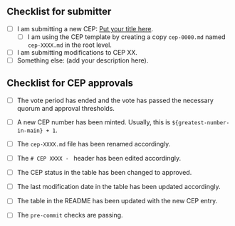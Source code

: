 ## Checklist for submitter

- [ ] I am submitting a new CEP: [Put your title here](#link-to-markdown-preview-in-branch).
  - [ ] I am using the CEP template by creating a copy `cep-0000.md` named `cep-XXXX.md` in the root level.
- [ ] I am submitting modifications to CEP XX. <!-- reflect CEP number here -->
- [ ] Something else: (add your description here).

<!-- delete section below if this is not a new CEP -->
## Checklist for CEP approvals

- [ ] The vote period has ended and the vote has passed the necessary quorum and approval thresholds.
- [ ] A new CEP number has been minted. Usually, this is `${greatest-number-in-main} + 1`.
- [ ] The `cep-XXXX.md` file has been renamed accordingly.
- [ ] The `# CEP XXXX - ` header has been edited accordingly.
- [ ] The CEP status in the table has been changed to approved.
- [ ] The last modification date in the table has been updated accordingly.
- [ ] The table in the README has been updated with the new CEP entry.
- [ ] The `pre-commit` checks are passing.


<!-- Just as a reminder, everyone in all conda org spaces (including PRs)
     must follow the Conda Org Code of Conduct (link below).

     Finally, once again, thanks for your time and effort. If you have any
     feedback in regards to your experience contributing here, please
     let us know!

     Helpful links:
       - Conda Org COC: https://github.com/conda/governance/blob/main/CODE_OF_CONDUCT.md
-->
